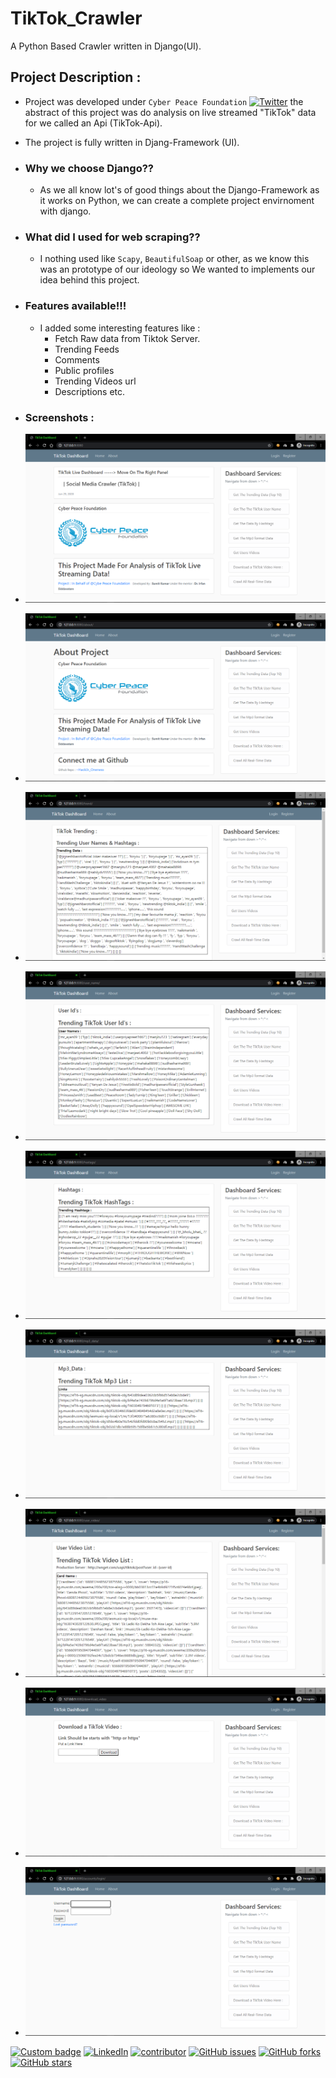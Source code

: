 # TikTok_Crawler
A Python Based Crawler written in Django(UI). 

## Project Description : 
- Project was developed under ```Cyber Peace Foundation``` [![Twitter](https://img.shields.io/badge/Twitter-Cyber%20Peace%20Foundation-blue?style=social&logo=appveyor)](https://twitter.com/cyberpeacengo) the abstract of this project was do analysis on live streamed "TikTok" data for we called an Api (TikTok-Api).
- The project is fully written in Djang-Framework (UI).
- ### Why we choose Django??
  - As we all know lot's of good things about the Django-Framework as it works on Python, we can create a complete project envirnoment with django.

- ### What did I used for web scraping??
  - I nothing used like ```Scapy```, ```BeautifulSoap``` or other, as we know this was an prototype of our ideology so We wanted to implements our idea behind this project. 

- ### Features available!!!
  - I added some interesting features like : 
    - Fetch Raw data from Tiktok Server.
    - Trending Feeds
    - Comments
    - Public profiles
    - Trending Videos url
    - Descriptions etc.

- ### Screenshots :
- [![HomePage][img-1]][img-1]
- [![About][about]][about]
- [![trend][trend]][trend]
- [![user-name][user-name]][user-name]
- [![hashtag][hashtag]][hashtag]
- [![mp3-data][mp3-data]][mp3-data]
- [![video][video]][video]
- [![download][download]][download]
- [![login][login]][login]

[![Custom badge][Insta-shield]][Insta-me]
[![LinkedIn][linkedIn-shield]][linkedin-url]
[![contributor][contributor]][contributor] [![GitHub issues](https://img.shields.io/github/issues/Hack3rOneness/TikTok_Crawler?style=plastic)](https://github.com/Hack3rOneness/TikTok_Crawler/issues) [![GitHub forks](https://img.shields.io/github/forks/Hack3rOneness/TikTok_Crawler?style=plastic)](https://github.com/Hack3rOneness/TikTok_Crawler/network) [![GitHub stars](https://img.shields.io/github/stars/Hack3rOneness/TikTok_Crawler?style=plastic)](https://github.com/Hack3rOneness/TikTok_Crawler/stargazers)

[linkedin-url]: https://www.linkedin.com/in/sumit-o-a30926158
[linkedin-shield]: https://img.shields.io/badge/-LinkedIn-black.svg?style=flat-square&logo=linkedin&colorB=555
[NHC-JOIN-shield]: https://img.shields.io/badge/NHC-Join%20Us-cyan?style=plastic&logo=appveyor
[Insta-shield]: https://img.shields.io/badge/~Hack3r__Oneness-Instagram-02f5ff?style=plastic&logo=appveyor
[Insta-me]: https://instagram.com/hack3r_oneness 
[contributor]: https://img.shields.io/badge/Contributor-Lalit-brightgreen?style=plastic&logo=appveyor
[img-1]:https://github.com/Hack3rOneness/TikTok_Crawler/blob/master/Screenshots/Screenshot%20(265).png
[about]:https://github.com/Hack3rOneness/TikTok_Crawler/blob/master/Screenshots/Screenshot%20(266).png
[trend]:https://github.com/Hack3rOneness/TikTok_Crawler/blob/master/Screenshots/Screenshot%20(267).png
[user-name]:https://github.com/Hack3rOneness/TikTok_Crawler/blob/master/Screenshots/Screenshot%20(268).png
[hashtag]:https://github.com/Hack3rOneness/TikTok_Crawler/blob/master/Screenshots/Screenshot%20(269).png
[mp3-data]:https://github.com/Hack3rOneness/TikTok_Crawler/blob/master/Screenshots/Screenshot%20(270).png
[video]:https://github.com/Hack3rOneness/TikTok_Crawler/blob/master/Screenshots/Screenshot%20(271).png
[download]:https://github.com/Hack3rOneness/TikTok_Crawler/blob/master/Screenshots/Screenshot%20(272).png
[login]:https://github.com/Hack3rOneness/TikTok_Crawler/blob/master/Screenshots/Screenshot%20(273).png
